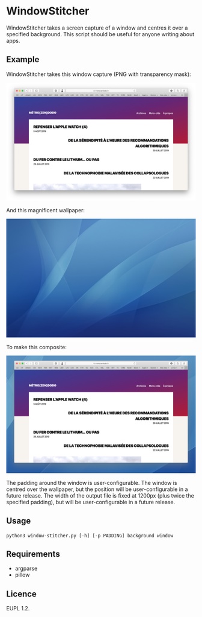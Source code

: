 # WindowStitcher

WindowStitcher takes a screen capture of a window and centres it over a specified background. This script should be useful for anyone writing about apps.

## Example

WindowStitcher takes this window capture (PNG with transparency mask):

![](example-window.png)

And this magnificent wallpaper:

![](example-wallpaper.png)

To make this composite:

![](example-output.png)

The padding around the window is user-configurable. The window is centred over the wallpaper, but the position will be user-configurable in a future release. The width of the output file is fixed at 1200px (plus twice the specified padding), but will be user-configurable in a future release.

## Usage

	python3 window-stitcher.py [-h] [-p PADDING] background window

## Requirements

- argparse
- pillow
	
## Licence

EUPL 1.2.
